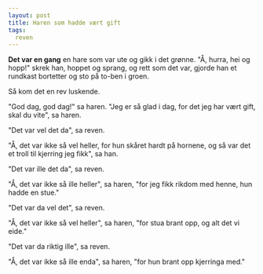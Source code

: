 ```yaml
---
layout: post
title: Haren som hadde vært gift
tags:
  reven
---
```



**Det var en gang** en hare som var ute og gikk i det grønne. "Å, hurra, hei
og hopp!" skrek han, hoppet og sprang, og rett som det var, gjorde han
et rundkast bortetter og sto på to-ben i groen.

Så kom det en rev luskende.

"God dag, god dag!" sa haren. "Jeg er så glad i dag, for det jeg har
vært gift, skal du vite", sa haren.

"Det var vel det da", sa reven.

"Å, det var ikke så vel heller, for hun skåret hardt på hornene, og så
var det et troll til kjerring jeg fikk", sa han.

"Det var ille det da", sa reven.

"Å, det var ikke så ille heller", sa haren, "for jeg fikk rikdom med
henne, hun hadde en stue."

"Det var da vel det", sa reven.

"Å, det var ikke så vel heller", sa haren, "for stua brant opp, og alt
det vi eide."

"Det var da riktig ille", sa reven.

"Å, det var ikke så ille enda", sa haren, "for hun brant opp kjerringa
med."
